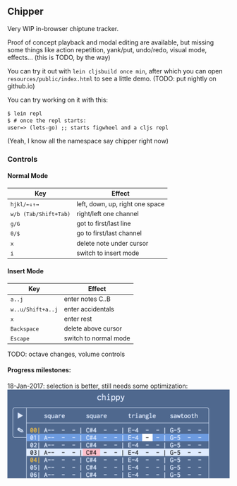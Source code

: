 ## Chipper
Very WIP in-browser chiptune tracker.

Proof of concept playback and modal editing are available,
but missing some things like action repetition, yank/put,
undo/redo, visual mode, effects... (this is TODO, by the way)

You can try it out with `lein cljsbuild once min`, after which
you can open `resources/public/index.html` to see a little demo.
(TODO: put nightly on github.io)

You can try working on it with this:
```
$ lein repl
$ # once the repl starts:
user=> (lets-go) ;; starts figwheel and a cljs repl
```

(Yeah, I know all the namespace say chipper right now)

### Controls
#### Normal Mode
| Key                  | Effect                          |
|----------------------|---------------------------------|
| `hjkl/←↓↑→`          | left, down, up, right one space |
| `w/b (Tab/Shift+Tab)`| right/left one channel          |
| `g/G`                | got to first/last line          |
| `0/$`                | go to first/last channel        |
| `x`                  | delete note under cursor        |
| `i`                  | switch to insert mode           |

#### Insert Mode
| Key                  | Effect                          |
|----------------------|---------------------------------|
| `a..j`               | enter notes C..B                |
| `w..u/Shift+a..j`    | enter accidentals               |
| `x`                  | enter rest                      |
| `Backspace`          | delete above cursor             |
| `Escape`             | switch to normal mode           |

TODO: octave changes, volume controls

#### Progress milestones:

18-Jan-2017: selection is better, still needs some optimization:
![selection is better](milestones/jan-18.png)
